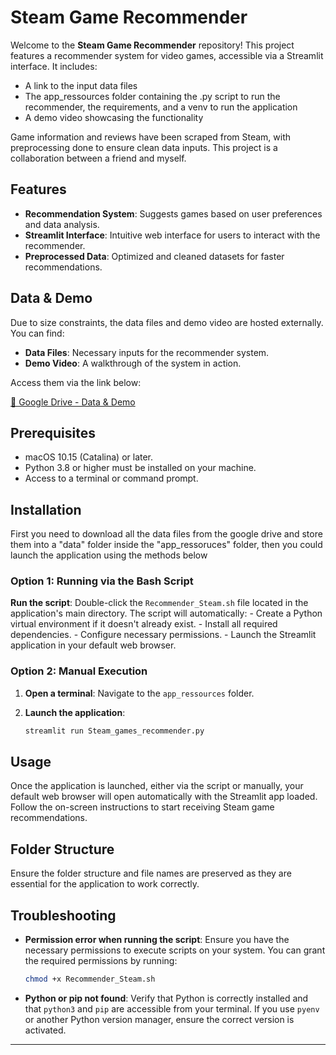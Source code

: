 # Steam Game Recommender

Welcome to the **Steam Game Recommender** repository! This project features a recommender system for video games, accessible via a Streamlit interface. It includes:

- A link to the input data files
- The app_ressources folder containing the .py script to run the recommender, the requirements, and a venv to run the application
- A demo video showcasing the functionality

Game information and reviews have been scraped from Steam, with preprocessing done to ensure clean data inputs. This project is a collaboration between a friend and myself.

## Features

- **Recommendation System**: Suggests games based on user preferences and data analysis.
- **Streamlit Interface**: Intuitive web interface for users to interact with the recommender.
- **Preprocessed Data**: Optimized and cleaned datasets for faster recommendations.

## Data & Demo

Due to size constraints, the data files and demo video are hosted externally. You can find:

- **Data Files**: Necessary inputs for the recommender system.
- **Demo Video**: A walkthrough of the system in action.

Access them via the link below:

[🔗 Google Drive - Data & Demo](https://drive.google.com/drive/folders/1kM9fziNo1yiWSwg-EgfdKQFK_tUFeokx?usp=sharing)

## Prerequisites

- macOS 10.15 (Catalina) or later.
- Python 3.8 or higher must be installed on your machine.
- Access to a terminal or command prompt.

## Installation

First you need to download all the data files from the google drive and store them into a "data" folder inside the "app_ressoruces" folder, then you could launch the application using the methods below

### Option 1: Running via the Bash Script

**Run the script**: Double-click the `Recommender_Steam.sh` file located in the application's main directory. The script will automatically:
    - Create a Python virtual environment if it doesn't already exist.
    - Install all required dependencies.
    - Configure necessary permissions.
    - Launch the Streamlit application in your default web browser.

### Option 2: Manual Execution

1. **Open a terminal**: Navigate to the `app_ressources` folder.

2. **Launch the application**:
    ```bash
    streamlit run Steam_games_recommender.py
    ```

## Usage

Once the application is launched, either via the script or manually, your default web browser will open automatically with the Streamlit app loaded. Follow the on-screen instructions to start receiving Steam game recommendations.

## Folder Structure

Ensure the folder structure and file names are preserved as they are essential for the application to work correctly.

## Troubleshooting

- **Permission error when running the script**: Ensure you have the necessary permissions to execute scripts on your system. You can grant the required permissions by running:
    ```bash
    chmod +x Recommender_Steam.sh
    ```

- **Python or pip not found**: Verify that Python is correctly installed and that `python3` and `pip` are accessible from your terminal. If you use `pyenv` or another Python version manager, ensure the correct version is activated.

---
